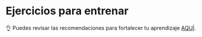 # Ejercicios para entrenar

👌 Puedes revisar las recomendaciones para fortalecer tu aprendizaje [AQUÍ](recommendations.md).
